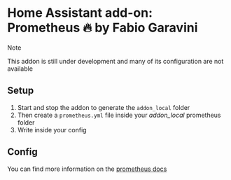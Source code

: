 # Home Assistant add-on: Prometheus 🔥 by Fabio Garavini

> [!NOTE]
>
> This addon is still under development and many of its configuration are not available

## Setup

1. Start and stop the addon to generate the `addon_local` folder
2. Then create a `prometheus.yml` file inside your *addon_local* prometheus folder
3. Write inside your config

## Config

You can find more information on the [prometheus docs](https://prometheus.io/docs/prometheus/latest/configuration/configuration)
